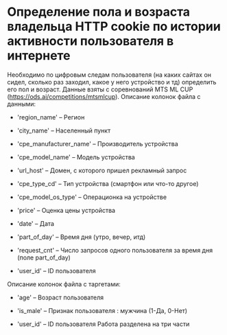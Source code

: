 # Определение пола и возраста владельца HTTP cookie по истории активности пользователя в интернете
Необходимо по цифровым следам пользователя (на каких сайтах  он сидел, сколько раз заходил, какое у него устройство и тд) определить его пол и возраст. Данные взяты с соревнований MTS ML CUP (https://ods.ai/competitions/mtsmlcup).
Описание колонок файла с данными:

- 'region_name' – Регион

- 'city_name' – Населенный пункт

- 'cpe_manufacturer_name' – Производитель устройства

- 'cpe_model_name' – Модель устройства

- 'url_host' – Домен, с которого пришел рекламный запрос

- 'cpe_type_cd' – Тип устройства (смартфон или что-то другое)

- 'cpe_model_os_type' – Операционка на устройстве

- 'price' – Оценка цены устройства

- 'date' – Дата

- 'part_of_day' – Время дня (утро, вечер, итд)

- 'request_cnt' – Число запросов одного пользователя за время дня (поле part_of_day)

- 'user_id' – ID пользователя

Описание колонок файла с таргетами:

- 'age' – Возраст пользователя

- 'is_male' – Признак пользователя : мужчина (1-Да, 0-Нет)

- 'user_id' – ID пользователя
Работа разделена на три части
